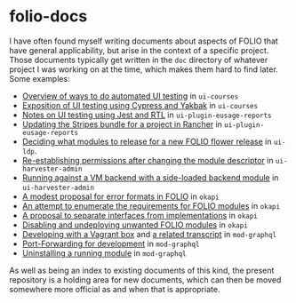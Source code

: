 # folio-docs

I have often found myself writing documents about aspects of FOLIO that have general applicability, but arise in the context of a specific project. Those documents typically get written in the `doc` directory of whatever project I was working on at the time, which makes them hard to find later. Some examples:
* [Overview of ways to do automated UI testing](https://github.com/folio-org/ui-courses/blob/master/doc/testing-notes.md) in `ui-courses`
* [Exposition of UI testing using Cypress and Yakbak](https://github.com/folio-org/ui-courses/blob/master/doc/testing-with-cypress.md) in `ui-courses`
* [Notes on UI testing using Jest and RTL](https://github.com/folio-org/ui-plugin-eusage-reports/blob/master/doc/testing-with-jest-and-rtl.md) in `ui-plugin-eusage-reports`
* [Updating the Stripes bundle for a project in Rancher](https://github.com/folio-org/ui-plugin-eusage-reports/blob/master/doc/updating-stripes-bundle-on-thor-server.md) in `ui-plugin-eusage-reports`
* [Deciding what modules to release for a new FOLIO flower release](https://github.com/folio-org/ui-ldp/blob/master/doc/new-folio-release.md) in `ui-ldp`.
* [Re-establishing permissions after changing the module descriptor](https://github.com/indexdata/ui-harvester-admin/blob/main/doc/permissions.md) in `ui-harvester-admin`
* [Running against a VM backend with a side-loaded backend module](https://github.com/indexdata/ui-harvester-admin/blob/main/doc/running.md) in `ui-harvester-admin`
* [A modest proposal for error formats in FOLIO](https://github.com/folio-org/okapi/blob/master/doc/error-formats-in-folio.md) in `okapi`
* [An attempt to enumerate the requirements for FOLIO modules](https://github.com/folio-org/okapi/blob/master/doc/module-requirements.md) in `okapi`
* [A proposal to separate interfaces from implementations](https://github.com/folio-org/okapi/blob/master/doc/proposal-to-separate-interfaces.md) in `okapi`
* [Disabling and undeploying unwanted FOLIO modules](https://github.com/folio-org/okapi/blob/master/doc/unwanted-modules.md) in `okapi`
* [Developing with a Vagrant box](https://github.com/folio-org/mod-graphql/blob/master/doc/developing-with-a-vagrant-box.md) and [a related transcript](https://github.com/folio-org/mod-graphql/blob/master/doc/developing-with-a-vagrant-box--transcript.txt) in `mod-graphql`
* [Port-Forwarding for development](https://github.com/folio-org/mod-graphql/blob/master/doc/port-forwarding-for-development.md) in `mod-graphql`
* [Uninstalling a running module](https://github.com/folio-org/mod-graphql/blob/master/doc/remove-running-modules.md) in `mod-graphql`

As well as being an index to existing documents of this kind, the present repository is a holding area for new documents, which can then be moved somewhere more official as and when that is appropriate.

